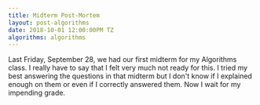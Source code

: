 ```yaml
---
title: Midterm Post-Mortem
layout: post-algorithms
date: 2018-10-01 12:00:00PM TZ
algorithms: algorithms
---
```


Last Friday, September 28, we had our first midterm for my Algorithms class. I really have to say that I felt very much not ready for this. I tried my best answering the questions in that midterm but I don't know if I explained enough on them or even if I correctly answered them. Now I wait for my impending grade.
